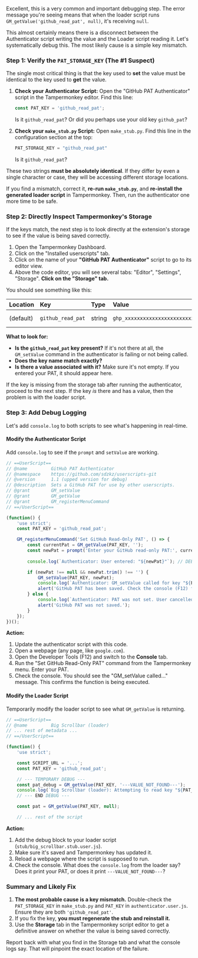 Excellent, this is a very common and important debugging step. The error message you're seeing means that when the loader script runs `GM_getValue('github_read_pat', null)`, it's receiving `null`.

This almost certainly means there is a disconnect between the Authenticator script writing the value and the Loader script reading it. Let's systematically debug this. The most likely cause is a simple key mismatch.

### Step 1: Verify the `PAT_STORAGE_KEY` (The #1 Suspect)

The single most critical thing is that the key used to **set** the value must be identical to the key used to **get** the value.

1.  **Check your Authenticator Script:**
    Open the "GitHub PAT Authenticator" script in the Tampermonkey editor. Find this line:
    ```javascript
    const PAT_KEY = 'github_read_pat';
    ```
    Is it `github_read_pat`? Or did you perhaps use your old key `github_pat`?

2.  **Check your `make_stub.py` Script:**
    Open `make_stub.py`. Find this line in the configuration section at the top:
    ```python
    PAT_STORAGE_KEY = "github_read_pat"
    ```
    Is it `github_read_pat`?

These two strings **must be absolutely identical**. If they differ by even a single character or case, they will be accessing different storage locations.

If you find a mismatch, correct it, **re-run `make_stub.py`**, and **re-install the generated loader script** in Tampermonkey. Then, run the authenticator one more time to be safe.

### Step 2: Directly Inspect Tampermonkey's Storage

If the keys match, the next step is to look directly at the extension's storage to see if the value is being saved correctly.

1.  Open the Tampermonkey Dashboard.
2.  Click on the "Installed userscripts" tab.
3.  Click on the name of your **"GitHub PAT Authenticator"** script to go to its editor view.
4.  Above the code editor, you will see several tabs: "Editor", "Settings", "Storage". **Click on the "Storage" tab.**

You should see something like this:

| Location | Key               | Type   | Value                                | Action |
| :------- | :---------------- | :----- | :----------------------------------- | :----- |
| (default)  | `github_read_pat` | string | `ghp_xxxxxxxxxxxxxxxxxxxxxxxxxxxxxx` | (delete button) |

**What to look for:**
*   **Is the `github_read_pat` key present?** If it's not there at all, the `GM_setValue` command in the authenticator is failing or not being called.
*   **Does the key name match exactly?**
*   **Is there a value associated with it?** Make sure it's not empty. If you entered your PAT, it should appear here.

If the key is missing from the storage tab after running the authenticator, proceed to the next step. If the key *is* there and has a value, then the problem is with the loader script.

### Step 3: Add Debug Logging

Let's add `console.log` to both scripts to see what's happening in real-time.

#### Modify the Authenticator Script

Add `console.log` to see if the `prompt` and `setValue` are working.

```javascript
// ==UserScript==
// @name         GitHub PAT Authenticator
// @namespace    https://github.com/sdzkz/userscripts-git
// @version      1.1 (upped version for debug)
// @description  Sets a GitHub PAT for use by other userscripts.
// @grant        GM_setValue
// @grant        GM_getValue
// @grant        GM_registerMenuCommand
// ==/UserScript==

(function() {
    'use strict';
    const PAT_KEY = 'github_read_pat';

    GM_registerMenuCommand('Set GitHub Read-Only PAT', () => {
        const currentPat = GM_getValue(PAT_KEY, '');
        const newPat = prompt('Enter your GitHub read-only PAT:', currentPat);
        
        console.log(`Authenticator: User entered: "${newPat}"`); // DEBUG

        if (newPat !== null && newPat.trim() !== '') {
            GM_setValue(PAT_KEY, newPat);
            console.log(`Authenticator: GM_setValue called for key "${PAT_KEY}" with a new value.`); // DEBUG
            alert('GitHub PAT has been saved. Check the console (F12) for debug info.');
        } else {
            console.log(`Authenticator: PAT was not set. User cancelled or entered empty string.`); // DEBUG
            alert('GitHub PAT was not saved.');
        }
    });
})();
```
**Action:**
1.  Update the authenticator script with this code.
2.  Open a webpage (any page, like `google.com`).
3.  Open the Developer Tools (F12) and switch to the **Console** tab.
4.  Run the "Set GitHub Read-Only PAT" command from the Tampermonkey menu. Enter your PAT.
5.  Check the console. You should see the "GM_setValue called..." message. This confirms the function is being executed.

#### Modify the Loader Script

Temporarily modify the loader script to see what `GM_getValue` is returning.

```javascript
// ==UserScript==
// @name         Big Scrollbar (loader)
// ... rest of metadata ...
// ==/UserScript==

(function() {
    'use strict';

    const SCRIPT_URL = '...';
    const PAT_KEY = 'github_read_pat';

    // --- TEMPORARY DEBUG ---
    const pat_debug = GM_getValue(PAT_KEY, '---VALUE_NOT_FOUND---');
    console.log(`Big Scrollbar (loader): Attempting to read key "${PAT_KEY}". Value found:`, pat_debug);
    // --- END DEBUG ---

    const pat = GM_getValue(PAT_KEY, null);

    // ... rest of the script
```
**Action:**
1.  Add the debug block to your loader script (`stub/big_scrollbar.stub.user.js`).
2.  Make sure it's saved and Tampermonkey has updated it.
3.  Reload a webpage where the script is supposed to run.
4.  Check the console. What does the `console.log` from the loader say? Does it print your PAT, or does it print `---VALUE_NOT_FOUND---`?

### Summary and Likely Fix

1.  **The most probable cause is a key mismatch.** Double-check the `PAT_STORAGE_KEY` in `make_stub.py` and `PAT_KEY` in `authenticator.user.js`. Ensure they are both `'github_read_pat'`.
2.  If you fix the key, **you must regenerate the stub and reinstall it.**
3.  Use the **Storage** tab in the Tampermonkey script editor to get a definitive answer on whether the value is being saved correctly.

Report back with what you find in the Storage tab and what the console logs say. That will pinpoint the exact location of the failure.